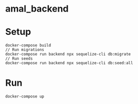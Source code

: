 # amal_backend

# Setup
```
docker-compose build
// Run migrations
docker-compose run backend npx sequelize-cli db:migrate
// Run seeds
docker-compose run backend npx sequelize-cli db:seed:all
```

# Run
```
docker-compose up
```
